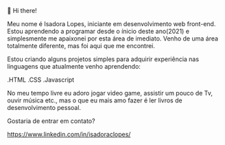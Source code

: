 👋 Hi there! 

Meu nome é Isadora Lopes,
iniciante em desenvolvimento web front-end.
Estou aprendendo a programar desde o 
ínicio deste ano(2021) e simplesmente
me apaixonei por esta área de imediato.
Venho de uma área totalmente diferente, mas
foi aqui que me encontrei.

Estou criando alguns projetos simples para
adquirir experiência nas linguagens que atualmente
venho aprendendo:

.HTML
.CSS
.Javascript

No meu tempo livre eu adoro jogar video game, 
assistir um pouco de Tv, ouvir música etc., mas
o que eu mais amo fazer é ler livros de desenvolvimento pessoal.

Gostaria de entrar em contato?

https://www.linkedin.com/in/isadoraclopes/

